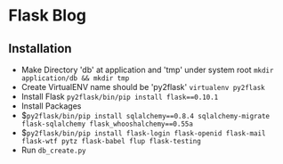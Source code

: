 Flask Blog
======
Installation
------------
- Make Directory 'db' at application and 'tmp' under system root
	`mkdir application/db && mkdir tmp`
- Create VirtualENV name should be 'py2flask'
	`virtualenv py2flask`
- Install Flask `py2flask/bin/pip install flask==0.10.1`
- Install Packages
- $`py2flask/bin/pip install sqlalchemy==0.8.4 sqlalchemy-migrate flask-sqlalchemy flask_whooshalchemy==0.55a`
- $`py2flask/bin/pip install flask-login flask-openid flask-mail flask-wtf pytz flask-babel flup flask-testing`
- Run `db_create.py`
